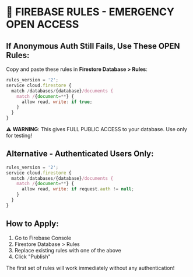 # 🚨 FIREBASE RULES - EMERGENCY OPEN ACCESS

## If Anonymous Auth Still Fails, Use These OPEN Rules:

Copy and paste these rules in **Firestore Database > Rules**:

```javascript
rules_version = '2';
service cloud.firestore {
  match /databases/{database}/documents {
    match /{document=**} {
      allow read, write: if true;
    }
  }
}
```

⚠️ **WARNING**: This gives FULL PUBLIC ACCESS to your database. Use only for testing!

## Alternative - Authenticated Users Only:

```javascript
rules_version = '2';
service cloud.firestore {
  match /databases/{database}/documents {
    match /{document=**} {
      allow read, write: if request.auth != null;
    }
  }
}
```

## How to Apply:

1. Go to Firebase Console
2. Firestore Database > Rules
3. Replace existing rules with one of the above
4. Click "Publish"

The first set of rules will work immediately without any authentication!